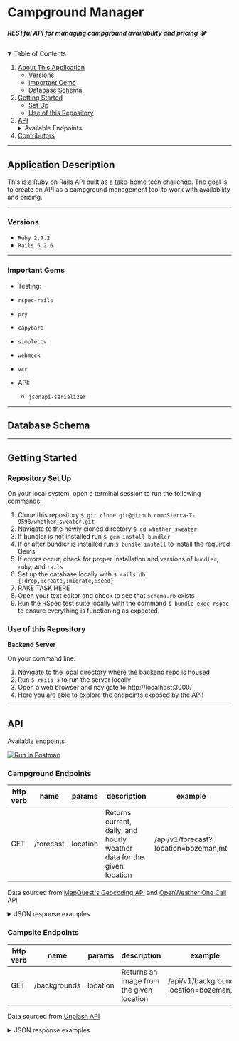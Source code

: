 # Campground Manager

#####  RESTful API for managing campground availability and pricing 🏕

<details open="open">
  <summary>Table of Contents</summary>
  <ol>
     <li>
      <a href="#application-description">About This Application</a>
      <ul>
        <li><a href="#versions">Versions</a></li>
        <li><a href="#important-gems">Important Gems</a></li>
        <li><a href="#database-schema">Database Schema</a></li>
      </ul>
    </li>
    <li>
      <a href="#getting-started">Getting Started</a>
      <ul>
        <li><a href="#repository-set-up">Set Up</a></li>
        <li><a href="#use-of-this-repository">Use of this Repository</a>
    </li>
    </ul>
    <li>
      <a href="#api">API</a>
      <details>
        <summary>Available Endpoints</summary>
        <ul>
          <li><a href="#campground-endpoints">Campground Endpoints</a></li>
          <li><a href="#campsite-endpoints">Campsite Endpoints</a></li>
        </ul>
      </details>
    </li>
    <li><a href="#contributors">Contributors</a></li>
  </ol>
</details>

----------

## Application Description

This is a Ruby on Rails API built as a take-home tech challenge. The goal is to create an API as a campground management tool to work with availability and pricing. 

----------

### Versions

- `Ruby 2.7.2`
- `Rails 5.2.6`

----------

### Important Gems

- Testing: 
 - `rspec-rails`
 - `pry`
 - `capybara`
 - `simplecov`
 - `webmock`
 - `vcr`

- API: 
  - `jsonapi-serializer`

----------

## Database Schema

----------

## Getting Started

### Repository Set Up
On your local system, open a terminal session to run the following commands:
1. Clone this repository `$ git clone git@github.com:Sierra-T-9598/whether_sweater.git`
2. Navigate to the newly cloned directory `$ cd whether_sweater`
3. If bundler is not installed run `$ gem install bundler`
4. If or after bundler is installed run `$ bundle install` to install the required Gems
5. If errors occur, check for proper installation and versions of `bundler`, `ruby`, and `rails`
6. Set up the database locally with `$ rails db:{:drop,:create,:migrate,:seed}`
7. RAKE TASK HERE
8. Open your text editor and check to see that `schema.rb` exists
9. Run the RSpec test suite locally with the command `$ bundle exec rspec` to ensure everything is functioning as expected.

### Use of this Repository

**Backend Server**
 
On your command line:
1. Navigate to the local directory where the backend repo is housed
2. Run `$ rails s` to run the server locally
3. Open a web browser and navigate to http://localhost:3000/ 
4. Here you are able to explore the endpoints exposed by the API!

----------

## API
Available endpoints

[![Run in Postman](https://run.pstmn.io/button.svg)](https://app.getpostman.com/run-collection/99ba3fb57c77a60e7249?action=collection%2Fimport)

### Campground Endpoints

| http verb | name | params | description | example |
| --- | --- | --- | --- | --- |
| GET | /forecast | location| Returns current, daily, and hourly weather data for the given location | /api/v1/forecast?location=bozeman,mt |

Data sourced from [MapQuest's Geocoding API](https://developer.mapquest.com/documentation/geocoding-api/) and [OpenWeather One Call API](https://openweathermap.org/api/one-call-api)

<details>
    <summary> JSON response examples </summary>

Forecast by location:
  ```
  { "data": { 
      "id":null,
      "type":"forecast",
      "attributes": { 
            "current_weather": {
                  "date_time":"12:28 PM, March 08, -0700",
                  "sunrise":"06:49 AM, March 08, -0700",
                  "sunset":"06:20 PM, March 08, -0700",
                  "temperature":19.87,
                  "feels_like":11.79,
                  "humidity":73,
                  "uvi":2.56,
                  "visibility":10000,
                  "conditions":"overcast clouds",
                  "icon":"04d"},
           "daily_weather": [
              { 
                  "date":"08-03-2022",
                  "sunrise":"06:49 AM, March 08, -0700",
                  "sunset":"06:20 PM, March 08, -0700",
                  "max_temp":24.15,
                  "min_temp":6.08,
                  "conditions":"snow",
                  "icon":"13d"
              },
              {
                  "date":"09-03-2022",
                  "sunrise":"06:48 AM, March 09, -0700",
                  "sunset":"06:21 PM, March 09, -0700",
                  "max_temp":12.7,
                  "min_temp":-5.71,
                  "conditions":"overcast clouds",
                  "icon":"04d"
              },
              {
                  "date":"10-03-2022",
                  "sunrise":"06:46 AM, March 10, -0700",
                  "sunset":"06:22 PM, March 10, -0700",
                  "max_temp":19.89,
                  "min_temp":-5.62,
                  "conditions":"overcast clouds",
                  "icon":"04d"
              },
              {
                  "date":"11-03-2022",
                  "sunrise":"06:44 AM, March 11, -0700",
                  "sunset":"06:24 PM, March 11, -0700",
                  "max_temp":31.68,
                  "min_temp":11.97,
                  "conditions":"light snow", 
                  "icon":"13d"
              },
              {
                  "date":"12-03-2022",
                  "sunrise":"06:42 AM, March 12, -0700",
                  "sunset":"06:25 PM, March 12, -0700",
                  "max_temp":40.44,
                  "min_temp":24.53,
                  "conditions":"overcast clouds",
                  "icon":"04d"
              }
            ],
            "hourly_weather": [
                {"time":"12:00 PM","temperature":19.87,"conditions":"light snow","icon":"13d"},
                {"time":"01:00 PM","temperature":20.01,"conditions":"light snow","icon":"13d"},
                {"time":"02:00 PM","temperature":20.16,"conditions":"light snow","icon":"13d"},
                {"time":"03:00 PM","temperature":20.07,"conditions":"light snow","icon":"13d"},
                {"time":"04:00 PM","temperature":19.62,"conditions":"light snow","icon":"13d"},
                {"time":"05:00 PM","temperature":18.25,"conditions":"light snow","icon":"13d"},
                {"time":"06:00 PM","temperature":16.23,"conditions":"light snow","icon":"13d"},
                {"time":"07:00 PM","temperature":14.02,"conditions":"light snow","icon":"13n"}
            ]
          }
        }
      }
```

</details>


### Campsite Endpoints

| http verb | name | params | description | example |
| --- | --- | --- | --- | --- |
| GET | /backgrounds | location| Returns an image from the given location | /api/v1/backgrounds?location=bozeman,mt |

Data sourced from [Unplash API](https://unsplash.com/developers)

<details>
  <summary> JSON response examples </summary>

Background Image:
  
  ```
  {
    "data": {
        "id": null,
        "type": "image",
        "attributes": {
            "location": "chicago,IL",
            "description": "white and brown concrete building",
            "urls": {
                "raw": "https://images.unsplash.com/photo-1602276507033-1bcec514e1ef?ixid=MnwzMDc2NDN8MHwxfHNlYXJjaHwxfHxjaGljYWdvJTJDSUx8ZW58MHx8fHwxNjQ2NzY4NTU1&ixlib=rb-1.2.1",
                "full": "https://images.unsplash.com/photo-1602276507033-1bcec514e1ef?crop=entropy&cs=srgb&fm=jpg&ixid=MnwzMDc2NDN8MHwxfHNlYXJjaHwxfHxjaGljYWdvJTJDSUx8ZW58MHx8fHwxNjQ2NzY4NTU1&ixlib=rb-1.2.1&q=85",
                "regular": "https://images.unsplash.com/photo-1602276507033-1bcec514e1ef?crop=entropy&cs=tinysrgb&fit=max&fm=jpg&ixid=MnwzMDc2NDN8MHwxfHNlYXJjaHwxfHxjaGljYWdvJTJDSUx8ZW58MHx8fHwxNjQ2NzY4NTU1&ixlib=rb-1.2.1&q=80&w=1080",
                "thumb": "https://images.unsplash.com/photo-1602276507033-1bcec514e1ef?crop=entropy&cs=tinysrgb&fit=max&fm=jpg&ixid=MnwzMDc2NDN8MHwxfHNlYXJjaHwxfHxjaGljYWdvJTJDSUx8ZW58MHx8fHwxNjQ2NzY4NTU1&ixlib=rb-1.2.1&q=80&w=200"
            },
            "photographer_credit": {
                "name": "Dylan LaPierre",
                "bio": null,
                "portfolio": "https://api.unsplash.com/users/drench777/portfolio"
            }
        }
    }
}
```

</details>
